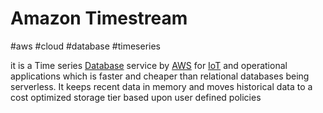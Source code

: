 # Amazon Timestream
#aws #cloud #database #timeseries


it is a Time series [Database](Software%20Engineering/Datastores/Databases/Databases.md) service by [AWS](Cloud%20Computing/AWS/AWS.md) for [IoT](Cloud%20Computing/AWS/IoT/IoT.md) and operational applications which is faster and cheaper than relational databases being serverless. It keeps recent data in memory and moves historical data to a cost optimized storage tier based upon user defined policies 

